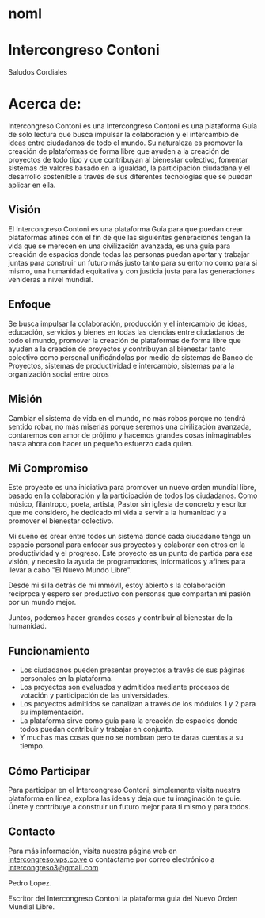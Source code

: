# noml

# Intercongreso Contoni
Saludos Cordiales
# Acerca de:
Intercongreso Contoni es una Intercongreso Contoni es una plataforma Guía de solo lectura que busca impulsar la colaboración y el intercambio de ideas entre ciudadanos de todo el mundo. Su naturaleza es promover la creación de plataformas de forma libre que ayuden a la creación de proyectos de todo tipo y que contribuyan al bienestar colectivo, fomentar sistemas de valores basado en la igualdad, la participación ciudadana y el desarrollo sostenible a través de sus diferentes tecnologías que se puedan aplicar en ella.  

## Visión

El Intercongreso Contoni es una plataforma Guía para que puedan crear plataformas afines con el fin de que las siguientes generaciones tengan la vida que se merecen en una civilización avanzada, es una guía para creación de espacios donde todas las personas puedan aportar y trabajar juntas para construir un futuro más justo tanto para su entorno como para si mismo, una humanidad equitativa y con justicia justa para las generaciones venideras a nivel mundial.


## Enfoque

Se busca impulsar la colaboración, producción y el intercambio de ideas, educación, servicios y bienes en todas las ciencias entre ciudadanos de todo el mundo,  promover la creación de plataformas de forma libre que ayuden a la creación de proyectos y contribuyan al bienestar tanto colectivo como personal unificándolas por medio de sistemas de Banco de Proyectos, sistemas de productividad e intercambio, sistemas para la organización social entre otros   

## Misión

Cambiar el sistema de vida en el mundo, no más robos porque no tendrá sentido robar, no más miserias porque seremos una civilización avanzada, contaremos con amor de prójimo y hacemos grandes cosas inimaginables hasta ahora con hacer un pequeño esfuerzo cada quien.

## Mi Compromiso

Este proyecto es una iniciativa para promover un nuevo orden mundial libre, basado en la colaboración y la participación de todos los ciudadanos. Como músico, filántropo, poeta, artista, Pastor sin iglesia de concreto y escritor que me considero, he dedicado mi vida a servir a la humanidad y a promover el bienestar colectivo.

Mi sueño es crear entre todos un sistema donde cada ciudadano tenga un espacio personal para enfocar sus proyectos y colaborar con otros en la productividad y el progreso. Este proyecto es un punto de partida para esa visión, y necesito la ayuda de programadores, informáticos y afines para llevar a cabo "El Nuevo Mundo Libre".

Desde mi silla detrás de mi  mmóvil, estoy abierto s la colaboración reciprpca y espero ser productivo con personas que compartan mi pasión por un mundo mejor.

Juntos, podemos hacer grandes cosas y contribuir al bienestar de la humanidad.


## Funcionamiento

- Los ciudadanos pueden presentar proyectos a través de sus páginas personales en la plataforma.
- Los proyectos son evaluados y admitidos mediante procesos de votación y participación de las universidades.
- Los proyectos admitidos se canalizan a través de los módulos 1 y 2 para su implementación.
- La plataforma sirve como guía para la creación de espacios donde todos puedan contribuir y trabajar en conjunto.
- Y muchas mas cosas que no se nombran pero te daras cuentas a su tiempo. 


## Cómo Participar

Para participar en el Intercongreso Contoni, simplemente visita nuestra plataforma en línea, explora las ideas y deja que tu imaginación te guie. Únete y contribuye a construir un futuro mejor para ti mismo y para todos.

## Contacto

Para más información, visita nuestra página web en [intercongreso.vps.co.ve](https://intercongreso.vps.co.ve) o contáctame por correo electrónico a intercongreso3@gmail.com


Pedro Lopez.


Escritor del Intercongreso Contoni la plataforma guia del Nuevo Orden Mundial Libre.

